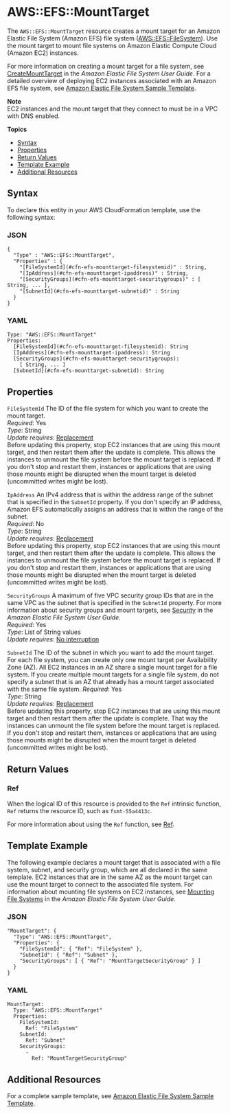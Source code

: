 # AWS::EFS::MountTarget<a name="aws-resource-efs-mounttarget"></a>

The `AWS::EFS::MountTarget` resource creates a mount target for an Amazon Elastic File System \(Amazon EFS\) file system \([AWS::EFS::FileSystem](aws-resource-efs-filesystem.md)\)\. Use the mount target to mount file systems on Amazon Elastic Compute Cloud \(Amazon EC2\) instances\.

For more information on creating a mount target for a file system, see [CreateMountTarget](http://docs.aws.amazon.com/efs/latest/ug/API_CreateMountTarget.html) in the *Amazon Elastic File System User Guide*\. For a detailed overview of deploying EC2 instances associated with an Amazon EFS file system, see [Amazon Elastic File System Sample Template](quickref-efs.md)\.

**Note**  
EC2 instances and the mount target that they connect to must be in a VPC with DNS enabled\.

**Topics**
+ [Syntax](#aws-resource-efs-mounttarget-syntax)
+ [Properties](#w3ab2c21c10d575c13)
+ [Return Values](#w3ab2c21c10d575c15)
+ [Template Example](#w3ab2c21c10d575c17)
+ [Additional Resources](#w3ab2c21c10d575c19)

## Syntax<a name="aws-resource-efs-mounttarget-syntax"></a>

To declare this entity in your AWS CloudFormation template, use the following syntax:

### JSON<a name="aws-resource-efs-mounttarget-syntax.json"></a>

```
{
  "Type" : "AWS::EFS::MountTarget",
  "Properties" : {
    "[FileSystemId](#cfn-efs-mounttarget-filesystemid)" : String,
    "[IpAddress](#cfn-efs-mounttarget-ipaddress)" : String,
    "[SecurityGroups](#cfn-efs-mounttarget-securitygroups)" : [ String, ... ],
    "[SubnetId](#cfn-efs-mounttarget-subnetid)" : String
  }
}
```

### YAML<a name="aws-resource-efs-mounttarget-syntax.yaml"></a>

```
Type: "AWS::EFS::MountTarget"
Properties:
  [FileSystemId](#cfn-efs-mounttarget-filesystemid): String
  [IpAddress](#cfn-efs-mounttarget-ipaddress): String
  [SecurityGroups](#cfn-efs-mounttarget-securitygroups):
    [ String, ... ]
  [SubnetId](#cfn-efs-mounttarget-subnetid): String
```

## Properties<a name="w3ab2c21c10d575c13"></a>

`FileSystemId`  <a name="cfn-efs-mounttarget-filesystemid"></a>
The ID of the file system for which you want to create the mount target\.  
*Required*: Yes  
*Type*: String  
*Update requires*: [Replacement](using-cfn-updating-stacks-update-behaviors.md#update-replacement)  
Before updating this property, stop EC2 instances that are using this mount target, and then restart them after the update is complete\. This allows the instances to unmount the file system before the mount target is replaced\. If you don't stop and restart them, instances or applications that are using those mounts might be disrupted when the mount target is deleted \(uncommitted writes might be lost\)\.

`IpAddress`  <a name="cfn-efs-mounttarget-ipaddress"></a>
An IPv4 address that is within the address range of the subnet that is specified in the `SubnetId` property\. If you don't specify an IP address, Amazon EFS automatically assigns an address that is within the range of the subnet\.  
*Required*: No  
*Type*: String  
*Update requires*: [Replacement](using-cfn-updating-stacks-update-behaviors.md#update-replacement)  
Before updating this property, stop EC2 instances that are using this mount target, and then restart them after the update is complete\. This allows the instances to unmount the file system before the mount target is replaced\. If you don't stop and restart them, instances or applications that are using those mounts might be disrupted when the mount target is deleted \(uncommitted writes might be lost\)\.

`SecurityGroups`  <a name="cfn-efs-mounttarget-securitygroups"></a>
A maximum of five VPC security group IDs that are in the same VPC as the subnet that is specified in the `SubnetId` property\. For more information about security groups and mount targets, see [Security](http://docs.aws.amazon.com/efs/latest/ug/security-considerations.html) in the *Amazon Elastic File System User Guide*\.  
*Required*: Yes  
*Type*: List of String values  
*Update requires*: [No interruption](using-cfn-updating-stacks-update-behaviors.md#update-no-interrupt)

`SubnetId`  <a name="cfn-efs-mounttarget-subnetid"></a>
The ID of the subnet in which you want to add the mount target\.  
For each file system, you can create only one mount target per Availability Zone \(AZ\)\. All EC2 instances in an AZ share a single mount target for a file system\. If you create multiple mount targets for a single file system, do not specify a subnet that is an AZ that already has a mount target associated with the same file system\.
*Required*: Yes  
*Type*: String  
*Update requires*: [Replacement](using-cfn-updating-stacks-update-behaviors.md#update-replacement)  
Before updating this property, stop EC2 instances that are using this mount target and then restart them after the update is complete\. That way the instances can unmount the file system before the mount target is replaced\. If you don't stop and restart them, instances or applications that are using those mounts might be disrupted when the mount target is deleted \(uncommitted writes might be lost\)\.

## Return Values<a name="w3ab2c21c10d575c15"></a>

### Ref<a name="w3ab2c21c10d575c15b2"></a>

When the logical ID of this resource is provided to the `Ref` intrinsic function, `Ref` returns the resource ID, such as `fsmt-55a4413c`\.

For more information about using the `Ref` function, see [Ref](intrinsic-function-reference-ref.md)\.

## Template Example<a name="w3ab2c21c10d575c17"></a>

The following example declares a mount target that is associated with a file system, subnet, and security group, which are all declared in the same template\. EC2 instances that are in the same AZ as the mount target can use the mount target to connect to the associated file system\. For information about mounting file systems on EC2 instances, see [Mounting File Systems](http://docs.aws.amazon.com/efs/latest/ug/mounting-fs.html) in the *Amazon Elastic File System User Guide*\.

### JSON<a name="aws-resource-efs-mounttarget-example.json"></a>

```
"MountTarget": {
  "Type": "AWS::EFS::MountTarget",
  "Properties": {
    "FileSystemId": { "Ref": "FileSystem" },
    "SubnetId": { "Ref": "Subnet" },
    "SecurityGroups": [ { "Ref": "MountTargetSecurityGroup" } ]        
  }
}
```

### YAML<a name="aws-resource-efs-mounttarget-example.yaml"></a>

```
MountTarget: 
  Type: "AWS::EFS::MountTarget"
  Properties: 
    FileSystemId: 
      Ref: "FileSystem"
    SubnetId: 
      Ref: "Subnet"
    SecurityGroups: 
      - 
        Ref: "MountTargetSecurityGroup"
```

## Additional Resources<a name="w3ab2c21c10d575c19"></a>

For a complete sample template, see [Amazon Elastic File System Sample Template](quickref-efs.md)\.